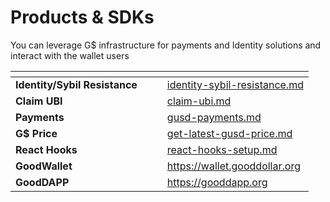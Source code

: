 # Products & SDKs

You can leverage G$ infrastructure for payments and Identity solutions and interact with the wallet users

<table data-view="cards"><thead><tr><th></th><th></th><th></th><th data-hidden data-card-target data-type="content-ref"></th></tr></thead><tbody><tr><td><strong>Identity/Sybil Resistance</strong></td><td></td><td></td><td><a href="identity-sybil-resistance.md">identity-sybil-resistance.md</a></td></tr><tr><td><strong>Claim UBI</strong></td><td></td><td></td><td><a href="claim-ubi.md">claim-ubi.md</a></td></tr><tr><td><strong>Payments</strong></td><td></td><td></td><td><a href="gusd-payments.md">gusd-payments.md</a></td></tr><tr><td><strong>G$ Price</strong></td><td></td><td></td><td><a href="get-latest-gusd-price.md">get-latest-gusd-price.md</a></td></tr><tr><td><strong>React Hooks</strong></td><td></td><td></td><td><a href="react-hooks-setup.md">react-hooks-setup.md</a></td></tr><tr><td><strong>GoodWallet</strong></td><td></td><td></td><td><a href="https://wallet.gooddollar.org">https://wallet.gooddollar.org</a></td></tr><tr><td><strong>GoodDAPP</strong></td><td></td><td></td><td><a href="https://gooddapp.org">https://gooddapp.org</a></td></tr></tbody></table>
